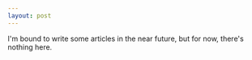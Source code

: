 ```yaml
---
layout: post
---
```


I'm bound to write some articles in the near future, but for now, there's nothing here.